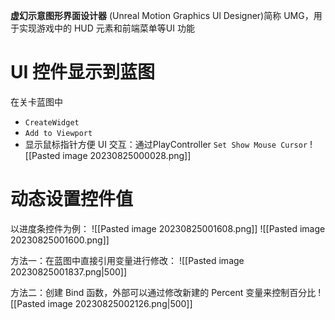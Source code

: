 **虚幻示意图形界面设计器** (Unreal Motion Graphics Ul Designer)简称 UMG，用于实现游戏中的 HUD 元素和前端菜单等UI 功能

# UI 控件显示到蓝图
在关卡蓝图中
-  `CreateWidget` 
-  `Add to Viewport`
-  显示鼠标指针方便 UI 交互：通过PlayController `Set Show Mouse Cursor`
![[Pasted image 20230825000028.png]]

# 动态设置控件值
以进度条控件为例：
![[Pasted image 20230825001608.png]]
![[Pasted image 20230825001600.png]]

方法一：在蓝图中直接引用变量进行修改：
![[Pasted image 20230825001837.png|500]]

方法二：创建 Bind 函数，外部可以通过修改新建的 Percent 变量来控制百分比
![[Pasted image 20230825002126.png|500]]